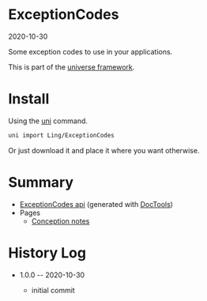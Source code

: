 ExceptionCodes
===========
2020-10-30



Some exception codes to use in your applications.


This is part of the [universe framework](https://github.com/karayabin/universe-snapshot).


Install
==========
Using the [uni](https://github.com/lingtalfi/universe-naive-importer) command.
```bash
uni import Ling/ExceptionCodes
```

Or just download it and place it where you want otherwise.






Summary
===========
- [ExceptionCodes api](https://github.com/lingtalfi/ExceptionCodes/blob/master/doc/api/Ling/ExceptionCodes.md) (generated with [DocTools](https://github.com/lingtalfi/DocTools))
- Pages
    - [Conception notes](https://github.com/lingtalfi/ExceptionCodes/blob/master/doc/pages/conception-notes.md)






History Log
=============

- 1.0.0 -- 2020-10-30

    - initial commit